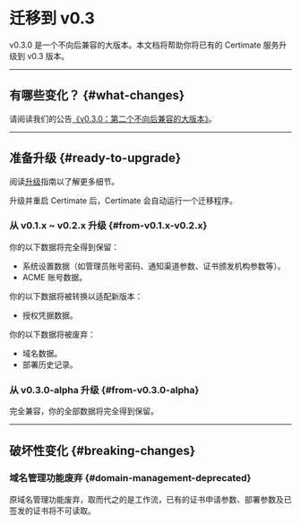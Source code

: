 ﻿# 迁移到 v0.3

v0.3.0 是一个不向后兼容的大版本。本文档将帮助你将已有的 Certimate 服务升级到 v0.3 版本。

---

## 有哪些变化？ {#what-changes}

请阅读我们的公告[《v0.3.0：第二个不向后兼容的大版本》](/blog/v0.3.0)。

---

## 准备升级 {#ready-to-upgrade}

阅读[升级](/docs/getting-started/upgrade)指南以了解更多细节。

升级并重启 Certimate 后，Certimate 会自动运行一个迁移程序。

### 从 v0.1.x ~ v0.2.x 升级 {#from-v0.1.x-v0.2.x}

你的以下数据将完全得到保留：

- 系统设置数据（如管理员账号密码、通知渠道参数、证书颁发机构参数等）。
- ACME 账号数据。

你的以下数据将被转换以适配新版本：

- 授权凭据数据。

你的以下数据将被废弃：

- 域名数据。
- 部署历史记录。

### 从 v0.3.0-alpha 升级 {#from-v0.3.0-alpha}

完全兼容，你的全部数据将完全得到保留。

---

## 破坏性变化 {#breaking-changes}

### 域名管理功能废弃 {#domain-management-deprecated}

原域名管理功能废弃，取而代之的是工作流，已有的证书申请参数、部署参数及已签发的证书将不可读取。

